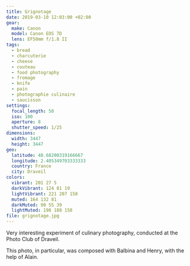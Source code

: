 ```yaml
---
title: Grignotage
date: 2019-03-10 12:03:00 +02:00
gear:
  make: Canon
  model: Canon EOS 7D
  lens: EF50mm f/1.8 II
tags:
  - bread
  - charcuterie
  - cheese
  - couteau
  - food photography
  - fromage
  - knife
  - pain
  - photographie culinaire
  - saucisson
settings:
  focal_length: 50
  iso: 100
  aperture: 8
  shutter_speed: 1/25
dimensions:
  width: 3447
  height: 3447
geo:
  latitude: 48.68200319166667
  longitude: 2.405349703333333
  country: France
  city: Draveil
colors:
  vibrant: 201 27 5
  darkVibrant: 124 81 19
  lightVibrant: 221 207 158
  muted: 164 132 81
  darkMuted: 90 55 39
  lightMuted: 198 188 158
file: grignotage.jpg
---
```


Very interesting experiment of culinary photography, conducted at the Photo Club of Draveil.

This photo, in particular, was composed with Balbina and Henry, with the help of Alain.
